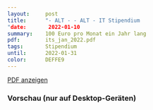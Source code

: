 ```yaml
---
layout:     post
title:      "- ALT - - ALT - IT Stipendium
"date:       2022-01-10
summary:    100 Euro pro Monat ein Jahr lang
pdf:        its_jan_2022.pdf
tags:		Stipendium
until:		2022-01-31
color:      DEFFE9
---
```


<a class="btn btn-primary" href="{{ site.url }}/attachments/{{page.pdf}}">PDF anzeigen</a>

<h3>Vorschau (nur auf Desktop-Geräten)</h3>
<div class="d-none d-sm-block">
    <object data="{{ site.url }}/attachments/{{page.pdf}}" width="100%" height="1010" type='application/pdf'>
    </object>
</div>
